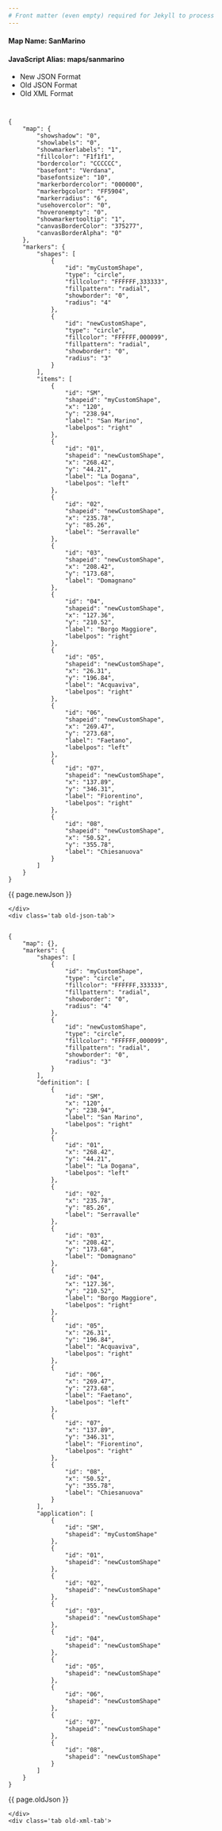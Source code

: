 ```yaml
---
# Front matter (even empty) required for Jekyll to process
---
```


#### Map Name: SanMarino

#### JavaScript Alias: maps/sanmarino


<div class="code-wrapper">
<ul class='code-tabs'>
    <li class='active'>
        <a data-toggle='new-json'>New JSON Format</a>
    </li>
    <li>
        <a data-toggle='old-json'>Old JSON Format</a>
    </li>
    <li>
        <a data-toggle='old-xml'>Old XML Format</a>
    </li>
</ul>
<div class='tab-content'>
    <pre class='plain-code'></pre>
    <div class='tab new-json-tab active'>
<pre><code class="language-javascript">
{
    "map": {
        "showshadow": "0",
        "showlabels": "0",
        "showmarkerlabels": "1",
        "fillcolor": "F1f1f1",
        "bordercolor": "CCCCCC",
        "basefont": "Verdana",
        "basefontsize": "10",
        "markerbordercolor": "000000",
        "markerbgcolor": "FF5904",
        "markerradius": "6",
        "usehovercolor": "0",
        "hoveronempty": "0",
        "showmarkertooltip": "1",
        "canvasBorderColor": "375277",
        "canvasBorderAlpha": "0"
    },
    "markers": {
        "shapes": [
            {
                "id": "myCustomShape",
                "type": "circle",
                "fillcolor": "FFFFFF,333333",
                "fillpattern": "radial",
                "showborder": "0",
                "radius": "4"
            },
            {
                "id": "newCustomShape",
                "type": "circle",
                "fillcolor": "FFFFFF,000099",
                "fillpattern": "radial",
                "showborder": "0",
                "radius": "3"
            }
        ],
        "items": [
            {
                "id": "SM",
                "shapeid": "myCustomShape",
                "x": "120",
                "y": "238.94",
                "label": "San Marino",
                "labelpos": "right"
            },
            {
                "id": "01",
                "shapeid": "newCustomShape",
                "x": "268.42",
                "y": "44.21",
                "label": "La Dogana",
                "labelpos": "left"
            },
            {
                "id": "02",
                "shapeid": "newCustomShape",
                "x": "235.78",
                "y": "85.26",
                "label": "Serravalle"
            },
            {
                "id": "03",
                "shapeid": "newCustomShape",
                "x": "208.42",
                "y": "173.68",
                "label": "Domagnano"
            },
            {
                "id": "04",
                "shapeid": "newCustomShape",
                "x": "127.36",
                "y": "210.52",
                "label": "Borgo Maggiore",
                "labelpos": "right"
            },
            {
                "id": "05",
                "shapeid": "newCustomShape",
                "x": "26.31",
                "y": "196.84",
                "label": "Acquaviva",
                "labelpos": "right"
            },
            {
                "id": "06",
                "shapeid": "newCustomShape",
                "x": "269.47",
                "y": "273.68",
                "label": "Faetano",
                "labelpos": "left"
            },
            {
                "id": "07",
                "shapeid": "newCustomShape",
                "x": "137.89",
                "y": "346.31",
                "label": "Fiorentino",
                "labelpos": "right"
            },
            {
                "id": "08",
                "shapeid": "newCustomShape",
                "x": "50.52",
                "y": "355.78",
                "label": "Chiesanuova"
            }
        ]
    }
}
</code></pre>


<p class='text-success'>{{ page.newJson }}</p>

    </div>
    <div class='tab old-json-tab'>
<pre><code class="language-javascript">
{
    "map": {},
    "markers": {
        "shapes": [
            {
                "id": "myCustomShape",
                "type": "circle",
                "fillcolor": "FFFFFF,333333",
                "fillpattern": "radial",
                "showborder": "0",
                "radius": "4"
            },
            {
                "id": "newCustomShape",
                "type": "circle",
                "fillcolor": "FFFFFF,000099",
                "fillpattern": "radial",
                "showborder": "0",
                "radius": "3"
            }
        ],
        "definition": [
            {
                "id": "SM",
                "x": "120",
                "y": "238.94",
                "label": "San Marino",
                "labelpos": "right"
            },
            {
                "id": "01",
                "x": "268.42",
                "y": "44.21",
                "label": "La Dogana",
                "labelpos": "left"
            },
            {
                "id": "02",
                "x": "235.78",
                "y": "85.26",
                "label": "Serravalle"
            },
            {
                "id": "03",
                "x": "208.42",
                "y": "173.68",
                "label": "Domagnano"
            },
            {
                "id": "04",
                "x": "127.36",
                "y": "210.52",
                "label": "Borgo Maggiore",
                "labelpos": "right"
            },
            {
                "id": "05",
                "x": "26.31",
                "y": "196.84",
                "label": "Acquaviva",
                "labelpos": "right"
            },
            {
                "id": "06",
                "x": "269.47",
                "y": "273.68",
                "label": "Faetano",
                "labelpos": "left"
            },
            {
                "id": "07",
                "x": "137.89",
                "y": "346.31",
                "label": "Fiorentino",
                "labelpos": "right"
            },
            {
                "id": "08",
                "x": "50.52",
                "y": "355.78",
                "label": "Chiesanuova"
            }
        ],
        "application": [
            {
                "id": "SM",
                "shapeid": "myCustomShape"
            },
            {
                "id": "01",
                "shapeid": "newCustomShape"
            },
            {
                "id": "02",
                "shapeid": "newCustomShape"
            },
            {
                "id": "03",
                "shapeid": "newCustomShape"
            },
            {
                "id": "04",
                "shapeid": "newCustomShape"
            },
            {
                "id": "05",
                "shapeid": "newCustomShape"
            },
            {
                "id": "06",
                "shapeid": "newCustomShape"
            },
            {
                "id": "07",
                "shapeid": "newCustomShape"
            },
            {
                "id": "08",
                "shapeid": "newCustomShape"
            }
        ]
    }
}
</code></pre>


<p class='text-success'>{{ page.oldJson }}</p>

    </div>
    <div class='tab old-xml-tab'>
<pre><code class="language-html">
<map>
	<markers>
	    <shapes>
		    <shape id='myCustomShape' type='circle' fillColor='FFFFFF,333333' fillPattern='radial' showBorder='0' radius='4'/>
			<shape id='newCustomShape' type='circle' fillColor='FFFFFF,000099' fillPattern='radial' showBorder='0' radius='3'/>
		</shapes>
		<definition>
			<marker id='SM' x='120' y='238.94' label='San Marino' labelPos='right'  />
			<marker id='01' x='268.42' y='44.21' label='La Dogana' labelPos='left'  />
			<marker id='02' x='235.78' y='85.26' label='Serravalle'  />
			<marker id='03' x='208.42' y='173.68' label='Domagnano'  />
			<marker id='04' x='127.36' y='210.52' label='Borgo Maggiore' labelPos='right'  />
			<marker id='05' x='26.31' y='196.84' label='Acquaviva' labelPos='right'  />
			<marker id='06' x='269.47' y='273.68' label='Faetano' labelPos='left'  />
			<marker id='07' x='137.89' y='346.31' label='Fiorentino' labelPos='right'  />
			<marker id='08' x='50.52' y='355.78' label='Chiesanuova'  />

		</definition>
		<application>
			<marker id='SM' shapeId='myCustomShape'  />
			<marker id='01' shapeId='newCustomShape'  />
			<marker id='02' shapeId='newCustomShape'  />
			<marker id='03' shapeId='newCustomShape'  />
			<marker id='04' shapeId='newCustomShape'  />
			<marker id='05' shapeId='newCustomShape'  />
			<marker id='06' shapeId='newCustomShape'  />
			<marker id='07' shapeId='newCustomShape'  />
			<marker id='08' shapeId='newCustomShape'  />

		</application>
	</markers>
</map>
</code></pre>

<p class='text-success'>{{ page.oldXml }}</p>

</div>
</div>
</div>
